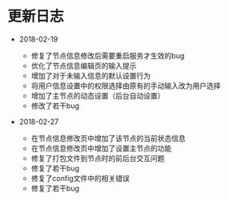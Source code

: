  # 更新日志

- 2018-02-19
    - 修复了节点信息修改后需要重启服务才生效的bug
    - 优化了节点信息编辑页的输入提示
    - 增加了对于未输入信息的默认设置行为
    - 将用户信息设置中的权限选择由原有的手动输入改为用户选择
    - 增加了主节点的动态设置（后台自动设置）
    - 修改了若干bug
    
- 2018-02-27
    - 在节点信息修改页中增加了该节点的当前状态信息
    - 在节点信息修改页中增加了设置主节点的功能
    - 修复了打包文件到节点时的前后台交互问题
    - 修复了若干bug
    - 修复了config文件中的相关错误
    - 修复了若干bug
